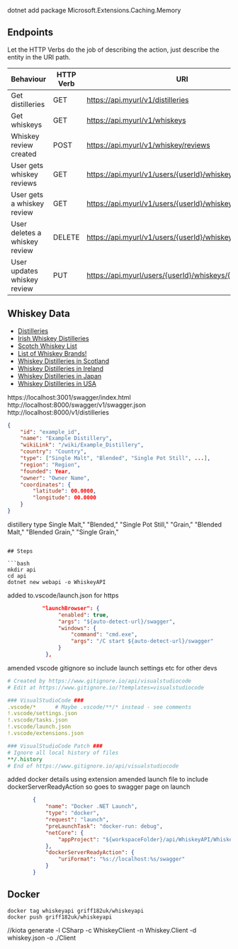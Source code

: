 
dotnet add package Microsoft.Extensions.Caching.Memory

## Endpoints

Let the HTTP Verbs do the job of describing the action, just describe the entity in the URI path.

| Behaviour  | HTTP Verb  | URI |
|---|---|---|
|  Get distilleries |  GET |  https://api.myurl/v1/distilleries |
|  Get whiskeys|  GET |  https://api.myurl/v1/whiskeys |
|  Whiskey review created |  POST |  https://api.myurl/v1/whiskey/reviews |
|  User gets whiskey reviews |  GET |  https://api.myurl/v1/users/{userId}/whiskeys |
|  User gets a whiskey review |  GET |  https://api.myurl/v1/users/{userId}/whiskeys/{whiskeyId} |
|  User deletes a whiskey review |  DELETE |  https://api.myurl/v1/users/{userId}/whiskeys/{whiskeyId} |
|  User updates whiskey review |  PUT | https://api.myurl/users/{userId}/whiskeys/{whiskeyId} |

## Whiskey Data

* [Distilleries](https://www.thewhiskybarrel.com/distilleries#section-A)
* [Irish Whiskey Distilleries](https://westmeathwhiskeyworld.wordpress.com/irish-whiskey-distilleries/)
* [Scotch Whiskey List](https://www.scotch-whisky.org.uk/media/2144/list-of-current-operating-scotch-whisky-distilleries-for-public-website-october-2023-1.pdf)
* [List of Whiskey Brands!](https://en.wikipedia.org/wiki/List_of_whisky_brands#)
* [Whiskey Distilleries in Scotland](https://en.wikipedia.org/wiki/List_of_whisky_distilleries_in_Scotland)
* [Whiskey Distilleries in Ireland](https://en.wikipedia.org/wiki/Irish_whiskey#Current_distilleries)
* [Whiskey Distilleries in Japan](https://en.wikipedia.org/wiki/Japanese_whisky#Distilleries)
* [Whiskey Distilleries in USA](https://en.wikipedia.org/wiki/Japanese_whisky#Distilleries)

https://localhost:3001/swagger/index.html
http://localhost:8000/swagger/v1/swagger.json
http://localhost:8000/v1/distilleries

```json
{
    "id": "example_id",
    "name": "Example Distillery",
    "wikiLink": "/wiki/Example_Distillery",
    "country": "Country",
    "type": ["Single Malt", "Blended", "Single Pot Still", ...],
    "region": "Region",
    "founded": Year,
    "owner": "Owner Name",
    "coordinates": {
        "latitude": 00.0000,
        "longitude": 00.0000
    }
}

```

distillery type
Single Malt," "Blended," "Single Pot Still," "Grain," "Blended Malt," "Blended Grain," "Single Grain,"
```

## Steps

```bash
mkdir api
cd api
dotnet new webapi -o WhiskeyAPI
```

added to.vscode/launch.json for https

```json
           "launchBrowser": {
                "enabled": true,
                "args": "${auto-detect-url}/swagger",
                "windows": {
                    "command": "cmd.exe",
                    "args": "/C start ${auto-detect-url}/swagger"
                }
            },
```

amended vscode gitignore so include launch settings etc for other devs

```yaml
# Created by https://www.gitignore.io/api/visualstudiocode
# Edit at https://www.gitignore.io/?templates=visualstudiocode

### VisualStudioCode ###
.vscode/*      # Maybe .vscode/**/* instead - see comments
!.vscode/settings.json
!.vscode/tasks.json
!.vscode/launch.json
!.vscode/extensions.json

### VisualStudioCode Patch ###
# Ignore all local history of files
**/.history
# End of https://www.gitignore.io/api/visualstudiocode
```

added docker details using extension
amended launch file to include dockerServerReadyAction so goes to swagger page on launch

```json
        {
            "name": "Docker .NET Launch",
            "type": "docker",
            "request": "launch",
            "preLaunchTask": "docker-run: debug",
            "netCore": {
                "appProject": "${workspaceFolder}/api/WhiskeyAPI/WhiskeyAPI.csproj"
            },
            "dockerServerReadyAction": {                
                "uriFormat": "%s://localhost:%s/swagger"
            } 
        }
```

## Docker

```
docker tag whiskeyapi griff182uk/whiskeyapi
docker push griff182uk/whiskeyapi
```


//kiota generate -l CSharp -c WhiskeyClient -n Whiskey.Client -d whiskey.json -o ./Client
